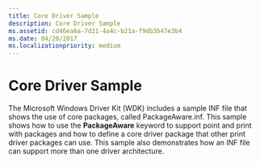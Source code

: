 ```yaml
---
title: Core Driver Sample
description: Core Driver Sample
ms.assetid: cd46ea6a-7d21-4a4c-b21a-f9db3b47e3b4
ms.date: 04/20/2017
ms.localizationpriority: medium
---
```


# Core Driver Sample


The Microsoft Windows Driver Kit (WDK) includes a sample INF file that shows the use of core packages, called PackageAware.inf. This sample shows how to use the **PackageAware** keyword to support point and print with packages and how to define a core driver package that other print driver packages can use. This sample also demonstrates how an INF file can support more than one driver architecture.

 

 




